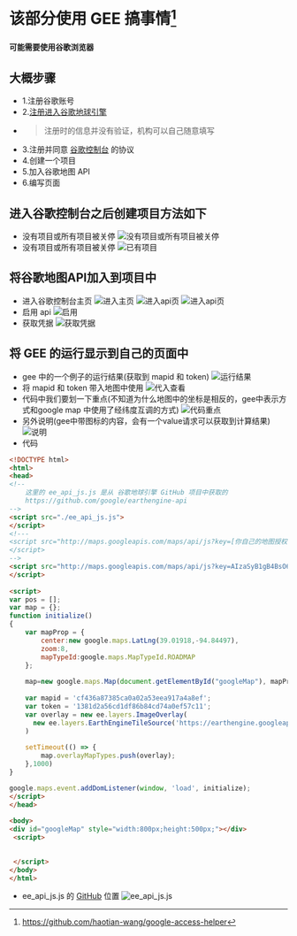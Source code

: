 # 该部分使用 GEE 搞事情[^翻墙方法]

### `可能需要使用谷歌浏览器`

## 大概步骤
* 1.注册谷歌账号
* 2.[注册进入谷歌地球引擎](https://earthengine.google.com/)
* >注册时的信息并没有验证，机构可以自己随意填写
* 3.注册并同意 [谷歌控制台](https://console.cloud.google.com/) 的协议
* 4.创建一个项目
* 5.加入谷歌地图 API
* 6.编写页面

## 进入谷歌控制台之后创建项目方法如下
* 没有项目或所有项目被关停
![没有项目或所有项目被关停](./pic/newProject-1.png)
* 没有项目或所有项目被关停
![已有项目](./pic/newProject-2.png)

## 将谷歌地图API加入到项目中
* 进入谷歌控制台主页
![进入主页](./pic/enterAPISelect-1.png)
![进入api页](./pic/enterAPISelect-2.png)
![进入api页](./pic/enterAPISelect-3.png)
* 启用 api
![启用](./pic/invokeMapAPI.png)
* 获取凭据
![获取凭据](./pic/getMapAuth.png)

## 将 GEE 的运行显示到自己的页面中
* gee 中的一个例子的运行结果(获取到 mapid 和 token)
![运行结果](./pic/runResult.png)
* 将 mapid 和 token 带入地图中使用
![代入查看](./pic/mapidAndTokenUsing.png)
* 代码中我们要划一下重点(不知道为什么地图中的坐标是相反的，gee中表示方式和google map 中使用了经纬度互调的方式)
![代码重点](./pic/demoKey.png)
* 另外说明(gee中带图标的内容，会有一个value请求可以获取到计算结果)
![说明](./pic/geeResultStatement.png)
* 代码
```html
<!DOCTYPE html>
<html>
<head>
<!--
    这里的 ee_api_js.js 是从 谷歌地球引擎 GitHub 项目中获取的
    https://github.com/google/earthengine-api 
-->
<script src="./ee_api_js.js">
</script>
<!---
<script src="http://maps.googleapis.com/maps/api/js?key=[你自己的地图授权码]&sensor=false">
</script>
-->
<script src="http://maps.googleapis.com/maps/api/js?key=AIzaSyB1gB4BsO6NpkIFf_zXnJJKUf94mtI_n6Q&sensor=false">
</script>
 
<script>
var pos = [];
var map = {};
function initialize()
{
    var mapProp = {
        center:new google.maps.LatLng(39.01918,-94.84497),
        zoom:8,
        mapTypeId:google.maps.MapTypeId.ROADMAP
    };
	
    map=new google.maps.Map(document.getElementById("googleMap"), mapProp);
	
	var mapid = 'cf436a87385ca0a02a53eea917a4a8ef';
	var token = '1381d2a56cd1df86b84cd74a0ef57c11';
	var overlay = new ee.layers.ImageOverlay(
      new ee.layers.EarthEngineTileSource('https://earthengine.googleapis.com/map', mapid, token)
    )
	
	setTimeout(() => {
		map.overlayMapTypes.push(overlay);
	},1000)
}

google.maps.event.addDomListener(window, 'load', initialize);
</script>
</head>
 
<body>
<div id="googleMap" style="width:800px;height:500px;"></div>
 <script>

	
 </script>
</body>
</html>
```

* ee_api_js.js 的 [GitHub](https://github.com/google/earthengine-api) 位置
![ee_api_js.js](./pic/ee_api_js.js.png)


[^翻墙方法]:https://github.com/haotian-wang/google-access-helper